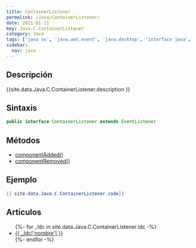 ```yaml
---
title: ContainerListener
permalink: /Java/ContainerListener/
date: 2021-01-11
key: Java.C.ContainerListener
category: Java
tags: ['java se', 'java.awt.event', 'java.desktop', 'interface java', 'Java 1.1']
sidebar: 
  nav: java
---
```


## Descripción
{{site.data.Java.C.ContainerListener.description }}

## Sintaxis
~~~java
public interface ContainerListener extends EventListener
~~~

## Métodos
* [componentAdded()](/Java/ContainerListener/componentAdded)
* [componentRemoved()](/Java/ContainerListener/componentRemoved)

## Ejemplo
~~~java
{{ site.data.Java.C.ContainerListener.code}}
~~~

## Artículos
<ul>
{%- for _ldc in site.data.Java.C.ContainerListener.ldc -%}
   <li>
       <a href="{{_ldc['url'] }}">{{ _ldc['nombre'] }}</a>
   </li>
{%- endfor -%}
</ul>
